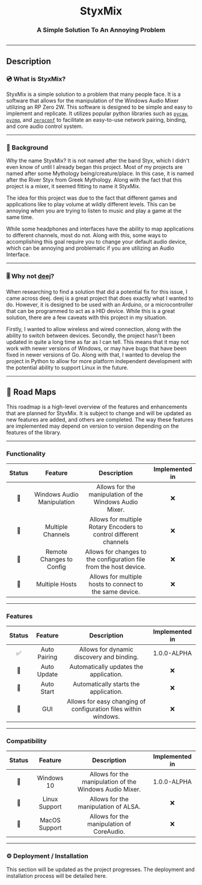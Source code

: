 # <h1 align="center">StyxMix</h1>
<h3 align="center">A Simple Solution To An Annoying Problem</h3>
<p align="center">
<img src="">
</p>

---
## Description

### :cd: What is StyxMix?
StyxMix is a simple solution to a problem that many people face. It is a software that allows for the manipulation of 
the Windows Audio Mixer utilizing an RP Zero 2W. This software is designed to be simple and easy to implement and 
replicate. It utilizes popular python libraries such as [`pycaw`](https://github.com/AndreMiras/pycaw), 
[`pyzmq`](https://github.com/zeromq/pyzmq), and [`zeroconf`](https://github.com/wmcbrine/pyzeroconf) to facilitate an
easy-to-use network pairing, binding, and core audio control system. 

---
### :floppy_disk: Background
Why the name StyxMix? It is not named after the band Styx, which I didn't even know of until I already began this project.
Most of my projects are named after some Mythology being/creature/place. In this case, it is named after the River Styx
from Greek Mythology. Along with the fact that this project is a mixer, it seemed fitting to name it StyxMix.

The idea for this project was due to the fact that different games and applications like to play volume at wildly
different levels. This can be annoying when you are trying to listen to music and play a game at the same time. 

While some headphones and interfaces have the ability to map applications to different channels, most do not. Along with
this, some ways to accomplishing this goal require you to change your default audio device, which can be annoying
and problematic if you are utilizing an Audio Interface.

---
### :level_slider: Why not [deej](https://github.com/omriharel/deej)?
When researching to find a solution that did a potential fix for this issue, I came across deej. deej is a great project
that does exactly what I wanted to do. However, it is designed to be used with an Arduino, or a microcontroller that can
be programmed to act as a HID device. While this is a great solution, there are a few caveats with this project in my
situation. 

Firstly, I wanted to allow wireless and wired connection, along with the ability to switch between devices. Secondly, 
the project hasn't been updated in quite a long time as far as I can tell. This means that it may not work with
newer versions of Windows, or may have bugs that have been fixed in newer versions of Go. Along with that, I wanted 
to develop the project in Python to allow for more platform independent development with the potential ability to support 
Linux in the future.

---
## :calendar: Road Maps
This roadmap is a high-level overview of the features and enhancements that are planned for StyxMix. It is subject to 
change and will be updated as new features are added, and others are completed. The way these features are implemented 
may depend on version to version depending on the features of the library.

---
### Functionality
|   Status   |          Feature           |                            Description                             | Implemented in |
|:----------:|:--------------------------:|:------------------------------------------------------------------:|:--------------:|
| :pushpin:  | Windows Audio Manipulation |      Allows for the manipulation of the Windows Audio Mixer.       |      :x:       |
| :calendar: |     Multiple Channels      | Allows for multiple Rotary Encoders to control different channels  |      :x:       |
| :calendar: |  Remote Changes to Config  | Allows for changes to the configuration file from the host device. |      :x:       |
| :calendar: |       Multiple Hosts       |      Allows for multiple hosts to connect to the same device.      |      :x:       |

---
### Features
|       Status       |   Feature    |                           Description                           | Implemented in |
|:------------------:|:------------:|:---------------------------------------------------------------:|:--------------:|
| :white_check_mark: | Auto Pairing |            Allows for dynamic discovery and binding.            |  1.0.0-ALPHA   |
|     :calendar:     | Auto Update  |             Automatically updates the application.              |      :x:       |
|     :calendar:     |  Auto Start  |              Automatically starts the application.              |      :x:       |
|     :calendar:     |     GUI      | Allows for easy changing of configuration files within windows. |      :x:       |

---
### Compatibility
|   Status   |    Feature    |                       Description                       | Implemented in |
|:----------:|:-------------:|:-------------------------------------------------------:|:--------------:|
| :pushpin:  |  Windows 10   | Allows for the manipulation of the Windows Audio Mixer. |  1.0.0-ALPHA   |
| :calendar: | Linux Support |          Allows for the manipulation of ALSA.           |      :x:       |
| :calendar: | MacOS Support |        Allows for the manipulation of CoreAudio.        |      :x:       |

---
### :gear: Deployment / Installation
This section will be updated as the project progresses. The deployment and installation process will be detailed here.